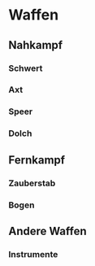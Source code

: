 # Waffen

## Nahkampf

### Schwert

### Axt

### Speer

### Dolch


## Fernkampf

### Zauberstab

### Bogen

## Andere Waffen

### Instrumente
